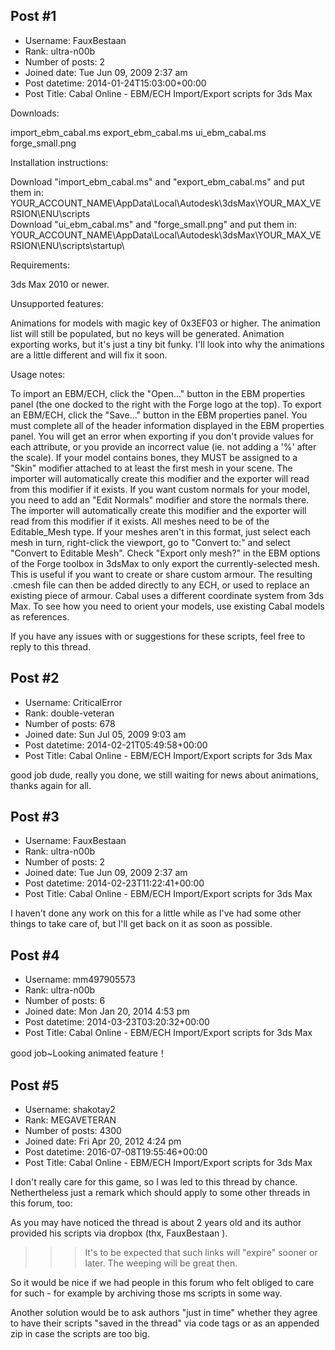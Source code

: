 ## Post #1
- Username: FauxBestaan
- Rank: ultra-n00b
- Number of posts: 2
- Joined date: Tue Jun 09, 2009 2:37 am
- Post datetime: 2014-01-24T15:03:00+00:00
- Post Title: Cabal Online - EBM/ECH Import/Export scripts for 3ds Max

Downloads:

import_ebm_cabal.ms
export_ebm_cabal.ms
ui_ebm_cabal.ms
forge_small.png

Installation instructions:

Download "import_ebm_cabal.ms" and "export_ebm_cabal.ms" and put them in: YOUR_ACCOUNT_NAME\AppData\Local\Autodesk\3dsMax\YOUR_MAX_VERSION\ENU\scripts\
Download "ui_ebm_cabal.ms" and "forge_small.png" and put them in: YOUR_ACCOUNT_NAME\AppData\Local\Autodesk\3dsMax\YOUR_MAX_VERSION\ENU\scripts\startup\

Requirements:

3ds Max 2010 or newer.

Unsupported features:

Animations for models with magic key of 0x3EF03 or higher.  The animation list will still be populated, but no keys will be generated.
Animation exporting works, but it's just a tiny bit funky.  I'll look into why the animations are a little different and will fix it soon.

Usage notes:

To import an EBM/ECH, click the "Open..." button in the EBM properties panel (the one docked to the right with the Forge logo at the top).
To export an EBM/ECH, click the "Save..." button in the EBM properties panel.
You must complete all of the header information displayed in the EBM properties panel.  You will get an error when exporting if you don't provide values for each attribute, or you provide an incorrect value (ie. not adding a '%' after the scale).
If your model contains bones, they MUST be assigned to a "Skin" modifier attached to at least the first mesh in your scene.  The importer will automatically create this modifier and the exporter will read from this modifier if it exists.
If you want custom normals for your model, you need to add an "Edit Normals" modifier and store the normals there.  The importer will automatically create this modifier and the exporter will read from this modifier if it exists.
All meshes need to be of the Editable_Mesh type.  If your meshes aren't in this format, just select each mesh in turn, right-click the viewport, go to "Convert to:" and select "Convert to Editable Mesh".
Check "Export only mesh?" in the EBM options of the Forge toolbox in 3dsMax to only export the currently-selected mesh.  This is useful if you want to create or share custom armour.  The resulting .cmesh file can then be added directly to any ECH, or used to replace an existing piece of armour.
Cabal uses a different coordinate system from 3ds Max.  To see how you need to orient your models, use existing Cabal models as references.

If you have any issues with or suggestions for these scripts, feel free to reply to this thread.
## Post #2
- Username: CriticalError
- Rank: double-veteran
- Number of posts: 678
- Joined date: Sun Jul 05, 2009 9:03 am
- Post datetime: 2014-02-21T05:49:58+00:00
- Post Title: Cabal Online - EBM/ECH Import/Export scripts for 3ds Max

good job dude, really you done, we still waiting for news about animations, thanks again for all.
## Post #3
- Username: FauxBestaan
- Rank: ultra-n00b
- Number of posts: 2
- Joined date: Tue Jun 09, 2009 2:37 am
- Post datetime: 2014-02-23T11:22:41+00:00
- Post Title: Cabal Online - EBM/ECH Import/Export scripts for 3ds Max

I haven't done any work on this for a little while as I've had some other things to take care of, but I'll get back on it as soon as possible.
## Post #4
- Username: mm497905573
- Rank: ultra-n00b
- Number of posts: 6
- Joined date: Mon Jan 20, 2014 4:53 pm
- Post datetime: 2014-03-23T03:20:32+00:00
- Post Title: Cabal Online - EBM/ECH Import/Export scripts for 3ds Max

good job~Looking animated feature！
## Post #5
- Username: shakotay2
- Rank: MEGAVETERAN
- Number of posts: 4300
- Joined date: Fri Apr 20, 2012 4:24 pm
- Post datetime: 2016-07-08T19:55:46+00:00
- Post Title: Cabal Online - EBM/ECH Import/Export scripts for 3ds Max

I don't really care for this game, so I was led to this thread by chance.
Nethertheless just a remark which should apply to some other threads in this forum, too:

As you may have noticed the thread is about 2 years old and its author provided his scripts via dropbox (thx, FauxBestaan   ).

>>> It's to be expected that such links will "expire" sooner or later.
The weeping will be great then.  

So it would be nice if we had people in this forum who felt obliged to care for such - for example by archiving those ms scripts in some way.

Another solution would be to ask authors "just in time" whether they agree to have their scripts "saved in the thread" via code tags or as an appended zip in case the scripts are too big.
